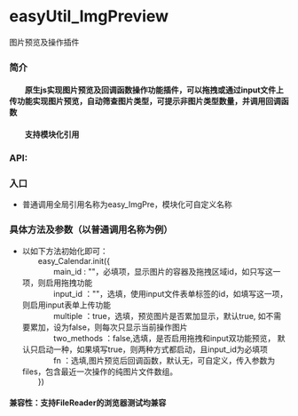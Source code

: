 # easyUtil_ImgPreview
  图片预览及操作插件
<h3>简介</h3>
		<h4>&emsp;&emsp;原生js实现图片预览及回调函数操作功能插件，可以拖拽或通过input文件上传功能实现图片预览，自动筛查图片类型，可提示非图片类型数量，并调用回调函数</h4>
		<h4>&emsp;&emsp;支持模块化引用</h4>
		<h3>API:</h3>
		<h3>入口</h3>
		<ul>
			<li>普通调用全局引用名称为easy_ImgPre，模块化可自定义名称</li>
		</ul>
		<h3>具体方法及参数（以普通调用名称为例）</h3>
		<ul>
			<li>
				以如下方法初始化即可：<br/>
				&emsp;&emsp;easy_Calendar.init({<br/>
				&emsp;&emsp;&emsp;&emsp;main_id : ""，必填项，显示图片的容器及拖拽区域id，如只写这一项，则启用拖拽功能 <br/>
				&emsp;&emsp;&emsp;&emsp;input_id ：""，选填，使用input文件表单标签的id，如填写这一项，则启用input表单上传功能<br/>
				&emsp;&emsp;&emsp;&emsp;multiple ：true，选填，预览图片是否累加显示，默认true, 如不需要累加，设为false，则每次只显示当前操作图片<br/>
				&emsp;&emsp;&emsp;&emsp;two_methods ：false,选填，是否启用拖拽和input双功能预览， 默认只启动一种，如果填写true，则两种方式都启动，且input_id为必填项<br/>
				&emsp;&emsp;&emsp;&emsp;fn ：选填,图片预览后回调函数，默认无，可自定义，传入参数为files，包含最近一次操作的纯图片文件数组。<br/>
				&emsp;&emsp;})<br/>
			</li>
		</ul>
		<h4>兼容性：支持FileReader的浏览器测试均兼容</h4>
